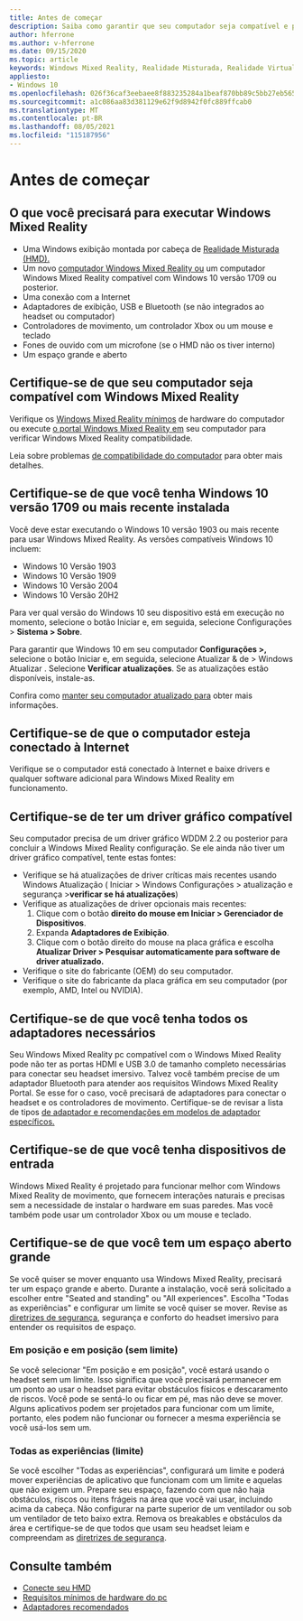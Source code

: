 ```yaml
---
title: Antes de começar
description: Saiba como garantir que seu computador seja compatível e pronto para uma variedade de Windows Mixed Reality aplicativo.
author: hferrone
ms.author: v-hferrone
ms.date: 09/15/2020
ms.topic: article
keywords: Windows Mixed Reality, Realidade Misturada, Realidade Virtual, VR, MR, compatível, compatibilidade, começar, configurar, PC, requisitos do sistema
appliesto:
- Windows 10
ms.openlocfilehash: 026f36caf3eebaee8f883235284a1beaf870bb89c5bb27eb565abbd89fcf4f21
ms.sourcegitcommit: a1c086aa83d381129e62f9d8942f0fc889ffcab0
ms.translationtype: MT
ms.contentlocale: pt-BR
ms.lasthandoff: 08/05/2021
ms.locfileid: "115187956"
---
```

# <a name="before-you-start"></a>Antes de começar

## <a name="what-youll-need-to-run-windows-mixed-reality"></a>O que você precisará para executar Windows Mixed Reality

* Uma Windows exibição montada por cabeça de [Realidade Misturada (HMD).](https://www.microsoft.com/en-us/windows/windows-mixed-reality-devices)
* Um novo [computador Windows Mixed Reality ou](https://support.microsoft.com/en-us/help/4039260/windows-10-mixed-reality-pc-hardware-guidelines) um computador Windows Mixed Reality compatível com Windows 10 versão 1709 ou posterior.
* Uma conexão com a Internet
* Adaptadores de exibição, USB e Bluetooth (se não integrados ao headset ou computador)
* Controladores de movimento, um controlador Xbox ou um mouse e teclado
* Fones de ouvido com um microfone (se o HMD não os tiver interno)
* Um espaço grande e aberto

## <a name="make-sure-your-pc-is-compatible-with-windows-mixed-reality"></a>Certifique-se de que seu computador seja compatível com Windows Mixed Reality

Verifique os [Windows Mixed Reality mínimos](windows-mixed-reality-minimum-pc-hardware-compatibility-guidelines.md) de hardware do computador ou execute [o portal Windows Mixed Reality em](install-windows-mixed-reality.md#launch-mixed-reality-portal) seu computador para verificar Windows Mixed Reality compatibilidade.

Leia sobre problemas [de compatibilidade do computador](https://support.microsoft.com/help/4045777/windows-10-get-help-with-pc-compatibility-in-windows-mixed-reality) para obter mais detalhes.

## <a name="make-sure-you-have-the-windows-10-version-1709-or-newer-installed"></a>Certifique-se de que você tenha Windows 10 versão 1709 ou mais recente instalada

Você deve estar executando o Windows 10 versão 1903 ou mais recente para usar Windows Mixed Reality. As versões compatíveis Windows 10 incluem:

* Windows 10 Versão 1903
* Windows 10 Versão 1909
* Windows 10 Versão 2004
* Windows 10 Versão 20H2

Para ver qual versão do Windows 10 seu dispositivo está  em execução no momento, selecione o botão Iniciar e, em seguida, selecione Configurações > **Sistema > Sobre**.

Para garantir que Windows 10 em seu computador **Configurações >,**  selecione o botão Iniciar e, em seguida, selecione Atualizar & de > Windows Atualizar .  Selecione **Verificar atualizações**. Se as atualizações estão disponíveis, instale-as.

Confira como [manter seu computador atualizado para](https://support.microsoft.com/help/12373/windows-update-faq) obter mais informações.

## <a name="make-sure-your-pc-is-connected-to-the-internet"></a>Certifique-se de que o computador esteja conectado à Internet

Verifique se o computador está conectado à Internet e baixe drivers e qualquer software adicional para Windows Mixed Reality em funcionamento.

## <a name="make-sure-you-have-a-compatible-graphics-driver"></a>Certifique-se de ter um driver gráfico compatível

Seu computador precisa de um driver gráfico WDDM 2.2 ou posterior para concluir a Windows Mixed Reality configuração. Se ele ainda não tiver um driver gráfico compatível, tente estas fontes:

* Verifique se há atualizações de driver críticas mais recentes usando Windows Atualização ( Iniciar > Windows Configurações > atualização e segurança >**verificar se há atualizações**)
* Verifique as atualizações de driver opcionais mais recentes:
    1. Clique com o botão **direito do mouse em Iniciar > Gerenciador de Dispositivos**.
    2. Expanda **Adaptadores de Exibição**.
    3. Clique com o botão direito do mouse na placa gráfica e escolha **Atualizar Driver > Pesquisar automaticamente para software de driver atualizado.**
* Verifique o site do fabricante (OEM) do seu computador.
* Verifique o site do fabricante da placa gráfica em seu computador (por exemplo, AMD, Intel ou NVIDIA).

## <a name="make-sure-that-you-have-any-required-adapters"></a>Certifique-se de que você tenha todos os adaptadores necessários

Seu Windows Mixed Reality pc compatível com o Windows Mixed Reality pode não ter as portas HDMI e USB 3.0 de tamanho completo necessárias para conectar seu headset imersivo. Talvez você também precise de um adaptador Bluetooth para atender aos requisitos Windows Mixed Reality Portal.  Se esse for o caso, você precisará de adaptadores para conectar o headset e os controladores de movimento. Certifique-se de revisar a lista de tipos [de adaptador e recomendações em modelos de adaptador específicos.](recommended-adapters-for-windows-mixed-reality-capable-pcs.md)

## <a name="make-sure-that-you-have-input-devices"></a>Certifique-se de que você tenha dispositivos de entrada

Windows Mixed Reality é projetado para funcionar melhor com Windows Mixed Reality de movimento, que fornecem interações naturais e precisas sem a necessidade de instalar o hardware em suas paredes. Mas você também pode usar um controlador Xbox ou um mouse e teclado.

## <a name="make-sure-that-you-have-a-large-open-space"></a>Certifique-se de que você tem um espaço aberto grande

Se você quiser se mover enquanto usa Windows Mixed Reality, precisará ter um espaço grande e aberto.  Durante a instalação, você será solicitado a escolher entre "Seated and standing" ou "All experiences". Escolha "Todas as experiências" e configurar um limite se você quiser se mover. Revise as [diretrizes de segurança,](wmr-health-safety-comfort.md) segurança e conforto do headset imersivo para entender os requisitos de espaço.

### <a name="seated-and-standing-no-boundary"></a>Em posição e em posição (sem limite)

Se você selecionar "Em posição e em posição", você estará usando o headset sem um limite. Isso significa que você precisará permanecer em um ponto ao usar o headset para evitar obstáculos físicos e descaramento de riscos. Você pode se sentá-lo ou ficar em pé, mas não deve se mover. Alguns aplicativos podem ser projetados para funcionar com um limite, portanto, eles podem não funcionar ou fornecer a mesma experiência se você usá-los sem um.

### <a name="all-experiences-boundary"></a>Todas as experiências (limite)

Se você escolher "Todas as experiências", configurará um limite e poderá mover experiências de aplicativo que funcionam com um limite e aquelas que não exigem um. Prepare seu espaço, fazendo com que não haja obstáculos, riscos ou itens frágeis na área que você vai usar, incluindo acima da cabeça. Não configurar na parte superior de um ventilador ou sob um ventilador de teto baixo extra. Remova os breakables e obstáculos da área e certifique-se de que todos que usam seu headset leiam e compreendam as [diretrizes de segurança](https://support.microsoft.com/en-us/help/4039969/windows-10-mixed-reality-immersive-headset-health-safety-comfort).

## <a name="see-also"></a>Consulte também

* [Conecte seu HMD](plug-in-your-headset.md)
* [Requisitos mínimos de hardware do pc](windows-mixed-reality-minimum-pc-hardware-compatibility-guidelines.md)
* [Adaptadores recomendados](recommended-adapters-for-windows-mixed-reality-capable-pcs.md)